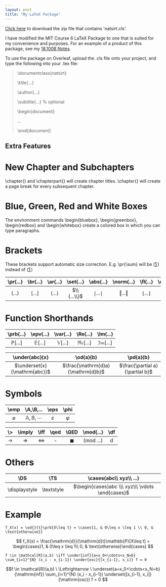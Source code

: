 ```yaml
---
layout: post
title: "My LaTeX Package"
---
```


<a href="https://raw.githubusercontent.com/Tristanchaang/tristanchaang.github.io/main/downloads/natsirt.cls" download="download">Click here</a> to download the zip file that contains 'natsirt.cls'.

I have modified the MIT Course 6 LaTeX Package to one that is suited for my convenience and purposes. For an example of a product of this package, see my [18.100B Notes](https://tristanchaang.github.io/notes/real_analysis).

To use the package on Overleaf, upload the .cls file onto your project, and type the following into your .tex file:

>\documentclass{natsirt}
>
>\title{...}
>
>\author{...}
>
>\subtitle{...} % optional
>
>\begin{document}
>
>...
>
>\end{document}

## Extra Features

# New Chapter and Subchapters

\chapter{} and \chapterpart{} will create chapter titles. \chapter{} will create a page break for every subsequent chapter.

# Blue, Green, Red and White Boxes

The environment commands \begin{bluebox}, \begin{greenbox}, \begin{redbox} and \begin{whitebox} create a colored box in which you can type paragraphs.

# Brackets

These brackets support automatic size correction. E.g. \pr{\sum} will be $\left(\sum\right)$ instead of $(\sum)$

| \pr{...} | \br{...} | \ar{...} | \set{...} | \abs{...} | \norm{...} | \fl{...} | \ce{...} |
|:-:|:-:|:-:|:-:|:-:|:-:|:-:|:-:|
| $(...)$  | $[...]$  | $\langle ... \rangle$  | $\\{...\\}$ | $\mid ... \mid$ | $\Vert ... \Vert$ | $\lfloor...\rfloor$  | $\lceil...\rceil$  |

# Function Shorthands

| \prb{...} | \epv{...} | \var{...} | \Re{...} | \Im{...} |
|:-:|:-:|:-:|:-:|:-:|
| $\mathbb{P}[...]$ | $\mathbb{E}[...]$ | $\mathbb{V}[...]$ | $\mathfrak{Re}[...]$ | $\mathfrak{Im}[...]$ |

| \under{abc}{x} | \od{a}{b} | \pd{a}{b} |
|:-:|:-:|:-:|
| $\underset{x}{\mathrm{abc}}$ | $\frac{\mathrm{d}a}{\mathrm{d}b}$ | $\frac{\partial a}{\partial b}$ |

# Symbols

| \emp | \A,\B,... | \eps | \phi |
|:-:|:-:|:-:|:-:|
| $\varnothing$ | $\mathbb{A},\mathbb{B},\cdots$ | $\varepsilon$ | $\varphi$ |

| \\> | \imply | \iff | \qed | \QED | \mod{...} | \df |
|:-:|:-:|:-:|:-:|:-:|:-:|:-:|
| $\rightarrow$ | $\Rightarrow$ | $\Leftrightarrow$ | $\square$ | $\blacksquare$ | $(\mathrm{mod} \ ...)$ | $\mathrm{d}$ |

# Others

| \DS           | \TS        | \cases{abc\\\ xyz\\\ ...} |
|:-------------:|:----------:|:-:|
| \displaystyle | \textstyle | $\begin{cases}abc \\\ xyz\\\ \vdots \end{cases}$ |

# Example

```f_X(x) = \od{}{t}\prb{X\leq t} = \cases{1, & 0\leq x \leq 1 \\ 0, & \text{otherwise}}```

$$ f_X(x) = \frac{\mathrm{d}}{\mathrm{d}t}\mathbb{P}[X\leq t] = \begin{cases}1, & 0\leq x \leq 1\\ 0, & \text{otherwise}\end{cases} $$

``` f \in \mathcal{R}(a,b) \iff \under{inf}{a=x_0<\cdots<x_N=b} \sum_{i=1}^{N} (x_i - x_{i-1}) \under{osc}{[x_{i-1}, x_i]} f = 0 ```

$$f \in \mathcal{R}(a,b) \ \Leftrightarrow \ \underset{a=x_0<\cdots<x_N=b}{\mathrm{inf}} \sum_{i=1}^{N} (x_i - x_{i-1}) \underset{[x_{i-1}, x_i]}{\mathrm{osc}} f = 0 $$